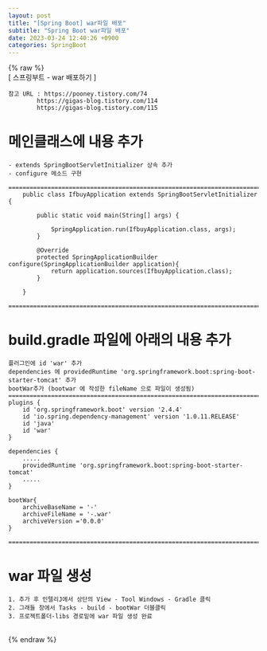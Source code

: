 ```yaml
---  
layout: post  
title: "[Spring Boot] war파일 배포"  
subtitle: "Spring Boot war파일 배포"  
date: 2023-03-24 12:40:26 +0900  
categories: SpringBoot  
---  
```

{% raw %}  
[ 스프링부트 - war 배포하기 ]  
  
	참고 URL : https://pooney.tistory.com/74  
			https://gigas-blog.tistory.com/114  
			https://gigas-blog.tistory.com/115  
  
# 메인클래스에 내용 추가  
  
	- extends SpringBootServletInitializer 상속 추가  
	- configure 메소드 구현  
  
	=====================================================================================================================================================  
		public class IfbuyApplication extends SpringBootServletInitializer {  
  
			public static void main(String[] args) {  
  
				SpringApplication.run(IfbuyApplication.class, args);  
			}  
  
			@Override  
			protected SpringApplicationBuilder configure(SpringApplicationBuilder application){  
				return application.sources(IfbuyApplication.class);  
			}  
  
		}  
  
	=====================================================================================================================================================  
  
# build.gradle 파일에 아래의 내용 추가  
  
	플러그인에 id 'war' 추가  
	dependencies 에 providedRuntime 'org.springframework.boot:spring-boot-starter-tomcat' 추가  
	bootWar추가 (bootwar 에 작성한 fileName 으로 파일이 생성됨)  
	=====================================================================================================================================================  
	plugins {  
		id 'org.springframework.boot' version '2.4.4'  
		id 'io.spring.dependency-management' version '1.0.11.RELEASE'  
		id 'java'  
		id 'war'  
	}  
  
	dependencies {  
		.....  
		providedRuntime 'org.springframework.boot:spring-boot-starter-tomcat'  
		.....  
	}  
  
	bootWar{  
		archiveBaseName = '-'  
		archiveFileName = '-.war'  
		archiveVersion ='0.0.0'  
	}  
  
	=====================================================================================================================================================  
  
# war 파일 생성  
	1. 추가 후 인텔리J에서 상단의 View - Tool Windows - Gradle 클릭  
	2. 그래들 창에서 Tasks - build - bootWar 더블클릭  
	3. 프로젝트폴더-libs 경로밑에 war 파일 생성 완료  
  
                                                                                                                                                                                                                                                                                                                                                                                                                                                                                                                                                                                                                                                                                                                                                                                                                                                                                                                                                                                                                                                                                                                                                                                                                                                                                                                                                                                                                                                                                                                                                                                                                                                                                                                                                                                                                                                                                                                                                                                                                                                                                                                                                                                             
{% endraw %}